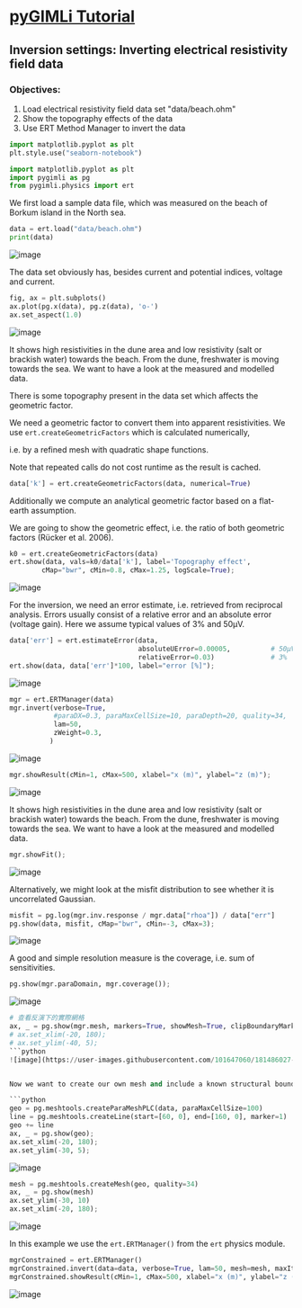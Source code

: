# [pyGIMLi Tutorial](https://github.com/gimli-org/transform2021)

## Inversion settings: Inverting electrical resistivity field data

### Objectives:
1. Load electrical resistivity field data set "data/beach.ohm"
2. Show the topography effects of the data
3. Use ERT Method Manager to invert the data

```python
import matplotlib.pyplot as plt
plt.style.use("seaborn-notebook")
```
```python
import matplotlib.pyplot as plt
import pygimli as pg
from pygimli.physics import ert 
```
We first load a sample data file, which was measured on the beach of Borkum island in the North sea.

```python
data = ert.load("data/beach.ohm")
print(data)
```
![image](https://user-images.githubusercontent.com/101647060/181452600-2d3a6d89-eaf5-4655-8200-931644101b9d.png)

The data set obviously has, besides current and potential indices, voltage and current.

```python
fig, ax = plt.subplots()
ax.plot(pg.x(data), pg.z(data), 'o-')
ax.set_aspect(1.0)
```
![image](https://user-images.githubusercontent.com/101647060/181452776-3809bcab-feb9-4676-84a3-0972ac932e24.png)

It shows high resistivities in the dune area and low resistivity (salt or brackish water) towards the beach. From the dune, freshwater is moving towards the sea. We want to have a look at the measured and modelled data.

There is some topography present in the data set which affects the geometric factor.

We need a geometric factor to convert them into apparent resistivities. We use ```ert.createGeometricFactors``` which is calculated numerically, 

i.e. by a refined mesh with quadratic shape functions.

Note that repeated calls do not cost runtime as the result is cached.

```python
data['k'] = ert.createGeometricFactors(data, numerical=True)
```
Additionally we compute an analytical geometric factor based on a flat-earth assumption.

We are going to show the geometric effect, i.e. the ratio of both geometric factors (Rücker et al. 2006).
```python
k0 = ert.createGeometricFactors(data)
ert.show(data, vals=k0/data['k'], label='Topography effect',
        cMap="bwr", cMin=0.8, cMax=1.25, logScale=True);
```
![image](https://user-images.githubusercontent.com/101647060/181484535-2dc23179-364c-447e-ae49-3b207067299a.png)

For the inversion, we need an error estimate, i.e. retrieved from reciprocal analysis. 
Errors usually consist of a relative error and an absolute error (voltage gain). Here we assume typical values of 3% and 50µV.

```python
data['err'] = ert.estimateError(data, 
                                absoluteUError=0.00005,          # 50µV
                                relativeError=0.03)              # 3%
ert.show(data, data['err']*100, label="error [%]");
```
![image](https://user-images.githubusercontent.com/101647060/181484901-ccff259f-0bbb-47b7-b13a-00940e5d53c2.png)

```python
mgr = ert.ERTManager(data)
mgr.invert(verbose=True,
           #paraDX=0.3, paraMaxCellSize=10, paraDepth=20, quality=34,
           lam=50, 
           zWeight=0.3,
          )
```

![image](https://user-images.githubusercontent.com/101647060/181485067-a6aca0ac-4d02-4920-bb58-b07411410f6c.png)

```python
mgr.showResult(cMin=1, cMax=500, xlabel="x (m)", ylabel="z (m)");
```
![image](https://user-images.githubusercontent.com/101647060/181485195-e986f5e4-68b9-41a6-be89-e9ea12bdfbd3.png)


It shows high resistivities in the dune area and low resistivity (salt or brackish water) towards the beach. From the dune, freshwater is moving towards the sea. We want to have a look at the measured and modelled data.

```python
mgr.showFit();
```
![image](https://user-images.githubusercontent.com/101647060/181485427-fb27ffb6-a8ad-4d8d-9a05-7a7b7a22fa29.png)

Alternatively, we might look at the misfit distribution to see whether it is uncorrelated Gaussian.

```python
misfit = pg.log(mgr.inv.response / mgr.data["rhoa"]) / data["err"]
pg.show(data, misfit, cMap="bwr", cMin=-3, cMax=3);
```

![image](https://user-images.githubusercontent.com/101647060/181485532-7425be5b-0566-4ec7-aaf5-b4b055173743.png)


A good and simple resolution measure is the coverage, i.e. sum of sensitivities.

```python
pg.show(mgr.paraDomain, mgr.coverage());
```
![image](https://user-images.githubusercontent.com/101647060/181485706-853014d9-656a-4e97-a839-0e20371fa00c.png)

```python
# 查看反演下的實際網格
ax, _ = pg.show(mgr.mesh, markers=True, showMesh=True, clipBoundaryMarkers=True);
# ax.set_xlim(-20, 180);
# ax.set_ylim(-40, 5);
```python
![image](https://user-images.githubusercontent.com/101647060/181486027-95e93926-fa0d-4b50-b11b-0466f83495e0.png)


Now we want to create our own mesh and include a known structural boundary as prior information.

```python
geo = pg.meshtools.createParaMeshPLC(data, paraMaxCellSize=100)
line = pg.meshtools.createLine(start=[60, 0], end=[160, 0], marker=1)
geo += line
ax, _ = pg.show(geo);
ax.set_xlim(-20, 180);
ax.set_ylim(-30, 5);
```
![image](https://user-images.githubusercontent.com/101647060/181486167-c250f19c-a4b1-4cc9-8921-73848984dcd9.png)

```python
mesh = pg.meshtools.createMesh(geo, quality=34)
ax, _ = pg.show(mesh)
ax.set_ylim(-30, 10)
ax.set_xlim(-20, 180);
```
![image](https://user-images.githubusercontent.com/101647060/181486262-350760b1-6aa9-43a8-b318-a324759170c9.png)

In this example we use the ```ert.ERTManager()``` from the ```ert``` physics module.

```python
mgrConstrained = ert.ERTManager()
mgrConstrained.invert(data=data, verbose=True, lam=50, mesh=mesh, maxIter=5)
mgrConstrained.showResult(cMin=1, cMax=500, xlabel="x (m)", ylabel="z (m)");
```
![image](https://user-images.githubusercontent.com/101647060/181486417-4ee9c6b9-abed-480a-8018-7a43b754b87b.png)
